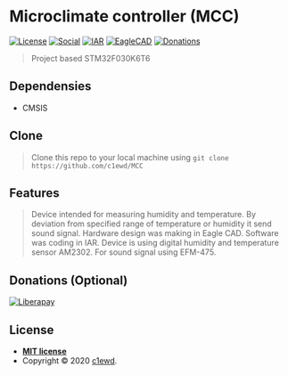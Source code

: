 # Microclimate controller (MCC)

[![License](http://img.shields.io/:license-mit-blue.svg)](http://badges.mit-license.org)
[![Social](https://img.shields.io/badge/social-telegram-lightgray.svg)](https://teleg.run/c1ewd)
[![IAR](https://img.shields.io/badge/EWARM-8.40.1-orange.svg)](https://www.iar.com)
[![EagleCAD](https://img.shields.io/badge/Eagle-9.5.1-red.svg)](https://www.autodesk.com/products/eagle/overview)
[![Donations](https://img.shields.io/badge/donations-Liberapay-green.svg)](https://liberapay.com/c1ewd/donate)

> Project based STM32F030K6T6

## Dependensies

- CMSIS

## Clone

> Clone this repo to your local machine using `git clone https://github.com/c1ewd/MCC`

## Features

> Device intended for measuring humidity and temperature. By deviation from specified range of temperature or humidity it send sound signal.
> Hardware design was making in Eagle CAD. Software was coding in IAR.
> Device is using digital humidity and temperature sensor AM2302. For sound signal using EFM-475.

## Donations (Optional)

[![Liberapay](https://liberapay.com/assets/widgets/donate.svg)](https://liberapay.com/c1ewd/donate)

## License

- **[MIT license](http://opensource.org/licenses/mit-license.php)**
- Copyright © 2020 <a href="https://teleg.run/c1ewd" target="_blank">c1ewd</a>.
